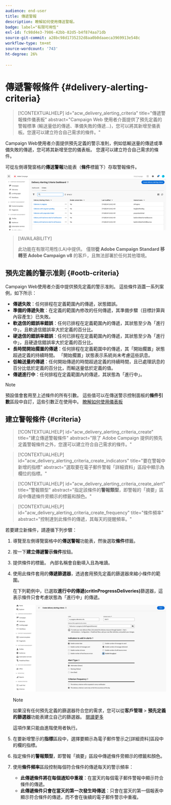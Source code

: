 ```yaml
---
audience: end-user
title: 傳遞警報
description: 瞭解如何使用傳送警報。
badge: label="有限可用性"
exl-id: fc98d4e3-7986-42bb-82d5-b4f874aa71db
source-git-commit: a28bc98d1735232d8aa0b0daaeca3969913e548c
workflow-type: tm+mt
source-wordcount: '743'
ht-degree: 26%

---
```


# 傳遞警報條件 {#delivery-alerting-criteria}

>[!CONTEXTUALHELP]
>id="acw_delivery_alerting_criteria"
>title="傳遞警報條件儀表板"
>abstract="Campaign Web 使用者介面提供了預先定義的警報標準 (輸送量低的傳遞、準備失敗的傳遞…)，您可以將其新增至儀表板。您還可以建立符合自己需求的條件。"

Campaign Web使用者介面提供預先定義的警示准則，例如低輸送量的傳遞或準備失敗的傳遞，您可將其新增至您的儀表板。 您還可以建立符合自己需求的條件。

可從左側導覽窗格的&#x200B;**傳送警報**&#x200B;功能表（**條件**&#x200B;標籤下）存取警報條件。

![傳送警示功能表中顯示的警示條件清單](assets/alerting-criteria-list.png)

>[!AVAILABILITY]
>
>此功能在有限可用性(LA)中提供。 僅限&#x200B;**從 Adobe Campaign Standard 移轉至 Adobe Campaign v8** 的客戶，且無法部署於任何其他環境。

## 預先定義的警示准則 {#ootb-criteria}

Campaign Web使用者介面中提供預先定義的警示准則。 這些條件涵蓋一系列案例，如下所示：

* **傳遞失敗**：任何排程在定義範圍內的傳遞，狀態錯誤。
* **準備的傳遞失敗**：在定義的範圍內修改的任何傳遞，其準備步驟（目標計算與內容產生）已失敗。
* **軟退信的錯誤率錯誤**：任何已排程在定義範圍內的傳遞，其狀態至少為「進行中」，且軟退信錯誤率大於定義的百分比。
* **硬退信的錯誤率錯誤**：任何已排程在定義範圍內的傳遞，其狀態至少為「進行中」，且硬退信錯誤率大於定義的百分比。
* **長時間開始擱置的傳遞**：任何排程在定義範圍中的傳遞，其「開始擱置」狀態超過定義的持續時間。 「開始擱置」狀態表示系統尚未考慮這些訊息。
* **低輸送量的傳遞**：任何開始傳遞的時間超過定義的持續時間，且已處理訊息的百分比低於定義的百分比，而輸送量低於定義的值。
* **傳遞進行中**：任何排程在定義範圍內的傳遞，其狀態為「進行中」。

>[!NOTE]
>
>預設值會套用至上述條件的所有引數。 這些值可以在傳送警示控制面板的&#x200B;**條件引數**&#x200B;區段中自訂，這些引數正在使用中。 [瞭解如何使用儀表板](../msg/delivery-alerting-dashboards.md)

## 建立警報條件 {#criteria}

>[!CONTEXTUALHELP]
>id="acw_delivery_alerting_criteria_create"
>title="建立傳遞警報條件"
>abstract="除了 Adobe Campaign 提供的預先定義警報條件之外，您還可以建立符合自己需求的條件。"

>[!CONTEXTUALHELP]
>id="acw_delivery_alerting_criteria_create_indicators"
>title="要在警報中新增的指標"
>abstract="選取要在電子郵件警報「詳細資料」區段中顯示為欄位的指標。"

>[!CONTEXTUALHELP]
>id="acw_delivery_alerting_criteria_create_alert"
>title="警報類型"
>abstract="指定該條件的&#x200B;**警報類型**，即警報的「摘要」區段中傳遞條件旁顯示的標籤和顏色。"

>[!CONTEXTUALHELP]
>id="acw_delivery_alerting_criteria_create_frequency"
>title="條件頻率"
>abstract="控制達到此條件的傳遞，其每天的提醒頻率。"

若要建立新條件，請遵循下列步驟：

1. 導覽至左側導覽窗格中的&#x200B;**傳送警報**&#x200B;功能表，然後選取&#x200B;**條件**&#x200B;標籤。
1. 按一下&#x200B;**建立傳遞警示條件**&#x200B;按鈕。
1. 提供條件的標籤。 內部名稱會自動填入且為唯讀。
1. 使用此條件套用的&#x200B;**傳遞篩選器**，透過套用預先定義的篩選器來縮小條件的範圍。

   在下列範例中，已選取&#x200B;**進行中的傳遞(critInProgressDeliveries)**&#x200B;篩選器，這表示條件只會考慮狀態為「進行中」的傳遞。

   ![使用選取的篩選器警示條件屬性的範例](assets/alerting-criteria-properties.png)

   >[!NOTE]
   >
   >如果沒有任何預先定義的篩選器符合您的需求，您可以從&#x200B;**客戶管理** > **預先定義的篩選器**&#x200B;功能表建立自己的篩選器。 [閱讀更多](../get-started/predefined-filters.md)
   >
   >這項作業只能由進階使用者執行。

1. 在要新增警示的&#x200B;**指標**&#x200B;區段中，選擇要顯示為電子郵件警示之[詳細資料]區段中的欄的指標。

1. 指定條件的&#x200B;**警報類型**，即警報「摘要」區段中傳遞條件旁顯示的標籤和顏色。

1. 使用&#x200B;**條件頻率**&#x200B;區段控制每個符合條件的傳遞每天的警示頻率：

   * **此傳遞條件將在每個通知中重複**：在當天的每個電子郵件警報中顯示符合條件的傳遞。
   * **此傳遞條件只會在當天的第一次發生時傳送**：只會在當天的第一個報表中顯示符合條件的傳遞，而不會在後續的電子郵件警示中重複。
